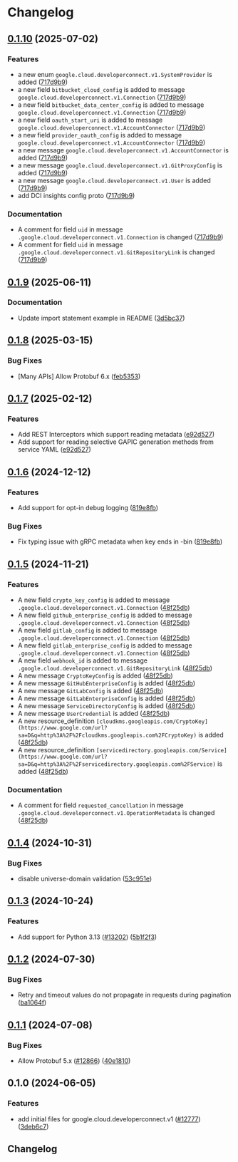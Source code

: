 # Changelog

## [0.1.10](https://github.com/googleapis/google-cloud-python/compare/google-cloud-developerconnect-v0.1.9...google-cloud-developerconnect-v0.1.10) (2025-07-02)


### Features

* a new enum `google.cloud.developerconnect.v1.SystemProvider` is added ([717d9b9](https://github.com/googleapis/google-cloud-python/commit/717d9b9dc6d75727ec235eaf80caa0458a888304))
* a new field `bitbucket_cloud_config` is added to message `google.cloud.developerconnect.v1.Connection` ([717d9b9](https://github.com/googleapis/google-cloud-python/commit/717d9b9dc6d75727ec235eaf80caa0458a888304))
* a new field `bitbucket_data_center_config` is added to message `google.cloud.developerconnect.v1.Connection` ([717d9b9](https://github.com/googleapis/google-cloud-python/commit/717d9b9dc6d75727ec235eaf80caa0458a888304))
* a new field `oauth_start_uri` is added to message `google.cloud.developerconnect.v1.AccountConnector` ([717d9b9](https://github.com/googleapis/google-cloud-python/commit/717d9b9dc6d75727ec235eaf80caa0458a888304))
* a new field `provider_oauth_config` is added to message `google.cloud.developerconnect.v1.AccountConnector` ([717d9b9](https://github.com/googleapis/google-cloud-python/commit/717d9b9dc6d75727ec235eaf80caa0458a888304))
* a new message `google.cloud.developerconnect.v1.AccountConnector` is added ([717d9b9](https://github.com/googleapis/google-cloud-python/commit/717d9b9dc6d75727ec235eaf80caa0458a888304))
* a new message `google.cloud.developerconnect.v1.GitProxyConfig` is added ([717d9b9](https://github.com/googleapis/google-cloud-python/commit/717d9b9dc6d75727ec235eaf80caa0458a888304))
* a new message `google.cloud.developerconnect.v1.User` is added ([717d9b9](https://github.com/googleapis/google-cloud-python/commit/717d9b9dc6d75727ec235eaf80caa0458a888304))
* add DCI insights config proto ([717d9b9](https://github.com/googleapis/google-cloud-python/commit/717d9b9dc6d75727ec235eaf80caa0458a888304))


### Documentation

* A comment for field `uid` in message `.google.cloud.developerconnect.v1.Connection` is changed ([717d9b9](https://github.com/googleapis/google-cloud-python/commit/717d9b9dc6d75727ec235eaf80caa0458a888304))
* A comment for field `uid` in message `.google.cloud.developerconnect.v1.GitRepositoryLink` is changed ([717d9b9](https://github.com/googleapis/google-cloud-python/commit/717d9b9dc6d75727ec235eaf80caa0458a888304))

## [0.1.9](https://github.com/googleapis/google-cloud-python/compare/google-cloud-developerconnect-v0.1.8...google-cloud-developerconnect-v0.1.9) (2025-06-11)


### Documentation

* Update import statement example in README ([3d5bc37](https://github.com/googleapis/google-cloud-python/commit/3d5bc3782da6b37742ae83802de8a8b6db96fe29))

## [0.1.8](https://github.com/googleapis/google-cloud-python/compare/google-cloud-developerconnect-v0.1.7...google-cloud-developerconnect-v0.1.8) (2025-03-15)


### Bug Fixes

* [Many APIs] Allow Protobuf 6.x ([feb5353](https://github.com/googleapis/google-cloud-python/commit/feb53532240bb70a94b359b519f0f41f95875a33))

## [0.1.7](https://github.com/googleapis/google-cloud-python/compare/google-cloud-developerconnect-v0.1.6...google-cloud-developerconnect-v0.1.7) (2025-02-12)


### Features

* Add REST Interceptors which support reading metadata ([e92d527](https://github.com/googleapis/google-cloud-python/commit/e92d52797ffbce45d033eb81af24e0cad32baa55))
* Add support for reading selective GAPIC generation methods from service YAML ([e92d527](https://github.com/googleapis/google-cloud-python/commit/e92d52797ffbce45d033eb81af24e0cad32baa55))

## [0.1.6](https://github.com/googleapis/google-cloud-python/compare/google-cloud-developerconnect-v0.1.5...google-cloud-developerconnect-v0.1.6) (2024-12-12)


### Features

* Add support for opt-in debug logging ([819e8fb](https://github.com/googleapis/google-cloud-python/commit/819e8fb3159c39f6c8eb6d7c0b75927134d6ceb2))


### Bug Fixes

* Fix typing issue with gRPC metadata when key ends in -bin ([819e8fb](https://github.com/googleapis/google-cloud-python/commit/819e8fb3159c39f6c8eb6d7c0b75927134d6ceb2))

## [0.1.5](https://github.com/googleapis/google-cloud-python/compare/google-cloud-developerconnect-v0.1.4...google-cloud-developerconnect-v0.1.5) (2024-11-21)


### Features

* A new field `crypto_key_config` is added to message `.google.cloud.developerconnect.v1.Connection` ([48f25db](https://github.com/googleapis/google-cloud-python/commit/48f25db7772c9d22edac1e743b4eec97929542ec))
* A new field `github_enterprise_config` is added to message `.google.cloud.developerconnect.v1.Connection` ([48f25db](https://github.com/googleapis/google-cloud-python/commit/48f25db7772c9d22edac1e743b4eec97929542ec))
* A new field `gitlab_config` is added to message `.google.cloud.developerconnect.v1.Connection` ([48f25db](https://github.com/googleapis/google-cloud-python/commit/48f25db7772c9d22edac1e743b4eec97929542ec))
* A new field `gitlab_enterprise_config` is added to message `.google.cloud.developerconnect.v1.Connection` ([48f25db](https://github.com/googleapis/google-cloud-python/commit/48f25db7772c9d22edac1e743b4eec97929542ec))
* A new field `webhook_id` is added to message `.google.cloud.developerconnect.v1.GitRepositoryLink` ([48f25db](https://github.com/googleapis/google-cloud-python/commit/48f25db7772c9d22edac1e743b4eec97929542ec))
* A new message `CryptoKeyConfig` is added ([48f25db](https://github.com/googleapis/google-cloud-python/commit/48f25db7772c9d22edac1e743b4eec97929542ec))
* A new message `GitHubEnterpriseConfig` is added ([48f25db](https://github.com/googleapis/google-cloud-python/commit/48f25db7772c9d22edac1e743b4eec97929542ec))
* A new message `GitLabConfig` is added ([48f25db](https://github.com/googleapis/google-cloud-python/commit/48f25db7772c9d22edac1e743b4eec97929542ec))
* A new message `GitLabEnterpriseConfig` is added ([48f25db](https://github.com/googleapis/google-cloud-python/commit/48f25db7772c9d22edac1e743b4eec97929542ec))
* A new message `ServiceDirectoryConfig` is added ([48f25db](https://github.com/googleapis/google-cloud-python/commit/48f25db7772c9d22edac1e743b4eec97929542ec))
* A new message `UserCredential` is added ([48f25db](https://github.com/googleapis/google-cloud-python/commit/48f25db7772c9d22edac1e743b4eec97929542ec))
* A new resource_definition `[cloudkms.googleapis.com/CryptoKey](https://www.google.com/url?sa=D&q=http%3A%2F%2Fcloudkms.googleapis.com%2FCryptoKey)` is added ([48f25db](https://github.com/googleapis/google-cloud-python/commit/48f25db7772c9d22edac1e743b4eec97929542ec))
* A new resource_definition `[servicedirectory.googleapis.com/Service](https://www.google.com/url?sa=D&q=http%3A%2F%2Fservicedirectory.googleapis.com%2FService)` is added ([48f25db](https://github.com/googleapis/google-cloud-python/commit/48f25db7772c9d22edac1e743b4eec97929542ec))


### Documentation

* A comment for field `requested_cancellation` in message `.google.cloud.developerconnect.v1.OperationMetadata` is changed ([48f25db](https://github.com/googleapis/google-cloud-python/commit/48f25db7772c9d22edac1e743b4eec97929542ec))

## [0.1.4](https://github.com/googleapis/google-cloud-python/compare/google-cloud-developerconnect-v0.1.3...google-cloud-developerconnect-v0.1.4) (2024-10-31)


### Bug Fixes

* disable universe-domain validation ([53c951e](https://github.com/googleapis/google-cloud-python/commit/53c951e90ad1d702fa507495532086d5d2f6b3c0))

## [0.1.3](https://github.com/googleapis/google-cloud-python/compare/google-cloud-developerconnect-v0.1.2...google-cloud-developerconnect-v0.1.3) (2024-10-24)


### Features

* Add support for Python 3.13 ([#13202](https://github.com/googleapis/google-cloud-python/issues/13202)) ([5b1f2f3](https://github.com/googleapis/google-cloud-python/commit/5b1f2f3a81ed171b643812e67a7ed179b9b703ea))

## [0.1.2](https://github.com/googleapis/google-cloud-python/compare/google-cloud-developerconnect-v0.1.1...google-cloud-developerconnect-v0.1.2) (2024-07-30)


### Bug Fixes

* Retry and timeout values do not propagate in requests during pagination ([ba1064f](https://github.com/googleapis/google-cloud-python/commit/ba1064fd6a63ccbe8a390c0026f32c5772c728a5))

## [0.1.1](https://github.com/googleapis/google-cloud-python/compare/google-cloud-developerconnect-v0.1.0...google-cloud-developerconnect-v0.1.1) (2024-07-08)


### Bug Fixes

* Allow Protobuf 5.x ([#12866](https://github.com/googleapis/google-cloud-python/issues/12866)) ([40e1810](https://github.com/googleapis/google-cloud-python/commit/40e18101eaaeefe4baa090c3b4f7a96209ea5735))

## 0.1.0 (2024-06-05)


### Features

* add initial files for google.cloud.developerconnect.v1 ([#12777](https://github.com/googleapis/google-cloud-python/issues/12777)) ([3deb6c7](https://github.com/googleapis/google-cloud-python/commit/3deb6c728455ca41180527b268d2f18445136520))

## Changelog
